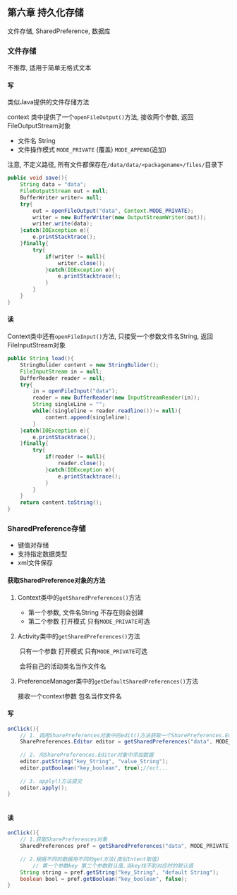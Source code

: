 ## 第六章 持久化存储

文件存储, SharedPreference, 数据库

### 文件存储

不推荐, 适用于简单无格式文本

#### 写

类似Java提供的文件存储方法

context 类中提供了一个`openFileOutput()`方法, 接收两个参数, 返回FileOutputStream对象     

* 文件名 String
* 文件操作模式 `MODE_PRIVATE` (覆盖) `MODE_APPEND`(追加)

注意, 不定义路径, 所有文件都保存在`/data/data/<packagename>/files/`目录下

```java
public void save(){
    String data = "data";
    FileOutputStream out = null;
    BufferWriter writer= null;
    try{
        out = openFileOutput("data", Context.MODE_PRIVATE);
        writer = new BufferWriter(new OutputStreamWriter(out));
        writer.write(data);
    }catch(IOException e){
        e.printStacktrace();
    }finally{
        try{
            if(writer != null){
                writer.close();
            }catch(IOException e){
                e.printStacktrace();
            }
        }
    }
}
```

#### 读

Context类中还有`openFileInput()`方法, 只接受一个参数文件名String, 返回FileInputStream对象

```java
public String load(){
    StringBulider content = new StringBulider();
    FileInputStream in = null;
    BufferReader reader = null;
    try{
        in = openFileInput("data");
        reader = new BufferReader(new InputStreamReader(in));
        String singleLine = "";
        while((singleline = reader.readline())!= null){
            content.append(singleline);
        }
    }catch(IOException e){
        e.printStacktrace();
    }finally{
        try{
            if(reader != null){
                reader.close();
            }catch(IOException e){
                e.printStacktrace();
            }
        }
    }
    return content.toString();
}
```

### SharedPreference存储

* 键值对存储
* 支持指定数据类型
* xml文件保存

#### 获取SharedPreference对象的方法

1. Context类中的`getSharedPreferences()`方法

   * 第一个参数, 文件名String 不存在则会创建
   * 第二个参数 打开模式 只有`MODE_PRIVATE`可选

2. Activity类中的`getSharedPreferences()`方法

   ​	只有一个参数 打开模式 只有`MODE_PRIVATE`可选

   ​	会将自己的活动类名当作文件名

3. PreferenceManager类中的`getDefaultSharedPreferences()`方法

   接收一个context参数 包名当作文件名

#### 写

```java
onClick(){
    // 1. 调用SharePreferences对象中的edit()方法获取一个SharePreferences.Editor对象
    SharePreferences.Editor editor = getSharedPreferences("data", MODE_PRIVATE).edit();
    
    // 2. 向SharePreferences.Editor对象中添加数据
    editor.putString("key_String", "value_String");
    editor.putBoolean("key_boolean", true);//ect...    	
    
    // 3. apply()方法提交
    editor.apply();
}
    
```

#### 读

```java
onClick(){
    // 1.获取SharePreferences对象
    SharedPreferences pref = getSharedPreferences("data", MODE_PRIVATE);
    
    // 2.根据不同的数据用不同的get方法(类似Intent取值)
    	// 第一个参数key 第二个参数默认值,当key找不到对应时的默认值
    String string = pref.getString("key_String", "default String");
    boolean bool = pref.getBoolean("key_boolean", false);
}
```

